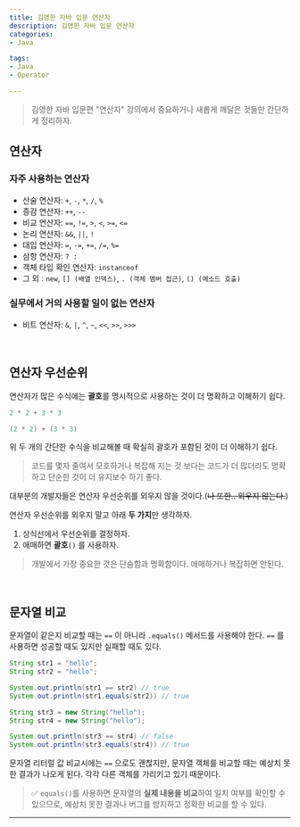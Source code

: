 ```yaml
---
title: 김영한 자바 입문 연산자
description: 김영한 자바 입문 연산자
categories:
- Java

tags:
- Java
- Operator

---
```


> 김영한 자바 입문편 "연산자" 강의에서 중요하거나 새롭게 깨달은 것들만 간단하게 정리하자.

<!-- more -->

## 연산자

### 자주 사용하는 연산자
- 산술 연산자: `+`, `-`, `*`, `/`, `%`
- 증감 연산자: `++`, `--`
- 비교 연산자: `==`, `!=`, `>`, `<`, `>=`, `<=`
- 논리 연산자: `&&`, `||`, `!`
- 대입 연산자: `=`, `-=`, `+=`, `/=`, `%=`
- 삼항 연산자: `? :`
- 객체 타입 확인 연산자: `instanceof`
- 그 외 : `new`, `[] (배열 인덱스)`, `. (객체 멤버 접근)`, `() (메소드 호출)`

### 실무에서 거의 사용할 일이 없는 연산자
- 비트 연산자: `&`, `|`, `^`, `~`, `<<`, `>>`, `>>>`

<br>

## 연산자 우선순위

연산자가 많은 수식에는 **괄호**를 명시적으로 사용하는 것이 더 명확하고 이해하기 쉽다.

```java
2 * 2 + 3 * 3

(2 * 2) + (3 * 3)
```
위 두 개의 간단한 수식을 비교해볼 때 확실히 괄호가 포함된 것이 더 이해하기 쉽다.

> 코드를 몇자 줄여서 모호하거나 복잡해 지는 것 보다는 코드가 더 많더라도 명확하고 단순한 것이 더 유지보수 하기 좋다.

대부분의 개발자들은 연산자 우선순위를 외우지 않을 것이다.(~~나 또한.. 외우지 않는다.~~)

연산자 우선순위를 외우지 말고 아래 **두 가지**만 생각하자.
1. 상식선에서 우선순위를 결정하자.
2. 애매하면 **괄호**`()` 를 사용하자.

> 개발에서 가장 중요한 것은 단숨함과 명확함이다. 애매하거나 복잡하면 안된다.

<br>

## 문자열 비교
문자열이 같은지 비교할 때는 `==` 이 아니라 `.equals()` 메서드를 사용해야 한다. `==` 를 사용하면 성공할 때도 있지만 실패할 때도 있다.

```java
String str1 = "hello";
String str2 = "hello";

System.out.println(str1 == str2) // true
System.out.println(str1.equals(str2)) // true

String str3 = new String("hello");
String str4 = new String("hello");

System.out.println(str3 == str4) // false
System.out.println(str3.equals(str4)) // true
```
문자열 리터럴 값 비교시에는 `==` 으로도 괜찮지만, 문자열 객체를 비교할 때는 예상치 못 한 결과가 나오게 된다. 각각 다른 객체를 가리키고 있기 때문이다.

> ✅ `equals()`를 사용하면 문자열의 **실제 내용을 비교**하여 일치 여부를 확인할 수 있으므로, 예상치 못한 결과나 버그를 방지하고 정확한 비교를 할 수 있다.

---
